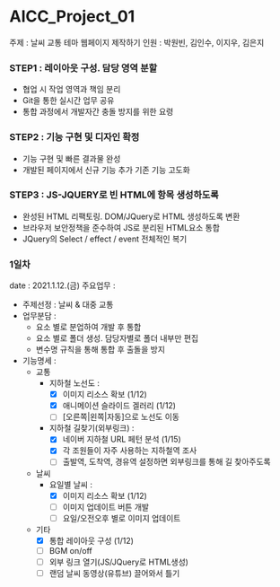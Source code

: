 # AICC_Project_01
주제 : 날씨 교통 테마 웹페이지 제작하기
인원 : 박원빈, 김인수, 이지우, 김은지

### STEP1 : 레이아웃 구성. 담당 영역 분할
- 협업 시 작업 영역과 책임 분리
- Git을 통한 실시간 업무 공유
- 통합 과정에서 개발자간 충돌 방지를 위한 요령

### STEP2 : 기능 구현 및 디자인 확정
- 기능 구현 및 빠른 결과물 완성
- 개발된 페이지에서 신규 기능 추가 기존 기능 고도화

### STEP3 : JS-JQUERY로 빈 HTML에 항목 생성하도록
- 완성된 HTML 리팩토링. DOM/JQuery로 HTML 생성하도록 변환
- 브라우저 보안정책을 준수하여 JS로 분리된 HTML요소 통합
- JQuery의 Select / effect / event 전체적인 복기


### 1일차
date : 2021.1.12.(금)
주요업무 : 
- 주제선정 : 날씨 & 대중 교통
- 업무분담 : 
  - 요소 별로 분업하여 개발 후 통합
  - 요소 별로 폴더 생성. 담당자별로 폴더 내부만 편집
  - 변수명 규칙을 통해 통합 후 출돌을 방지
- 기능명세 : 
  - 교통
    - 지하철 노선도 : 
      - [x] 이미지 리소스 확보 (1/12)
      - [x] 애니메이션 슬라이드 겔러리 (1/12)
      - [ ] [오른쪽|왼쪽|자동]으로 노선도 이동
    - 지하철 길찾기(외부링크) : 
      - [x] 네이버 지하철 URL 페턴 분석 (1/15)
      - [x] 각 조원들이 자주 사용하는 지하철역 조사 
      - [ ] 출발역, 도착역, 경유역 설정하면 외부링크를 통해 길 찾아주도록
  - 날씨
    - 요일별 날씨 : 
      - [x] 이미지 리소스 확보 (1/12)
      - [ ] 이미지 업데이트 버튼 개발
      - [ ] 요일/오전오후 별로 이미지 업데이트
  - 기타
    - [x] 통합 레이아웃 구성 (1/12)
    - [ ] BGM on/off
    - [ ] 외부 링크 열기(JS/JQuery로 HTML생성)
    - [ ] 랜덤 날씨 동영상(유튜브) 끌어와서 틀기